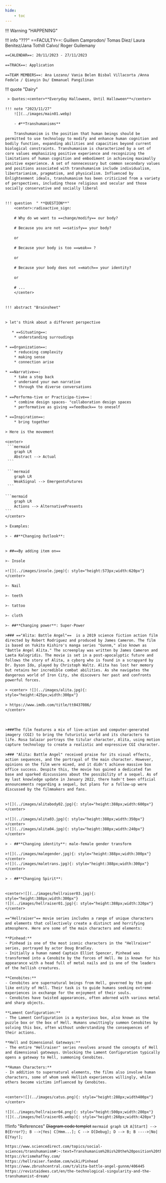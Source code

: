 ```yaml
---
hide:
    - toc
---
```



!!! Warning "HAPPENING"  
    
    




!!! info "???"
    ==FACULTY==: Guillem Camprodon/ Tomas Diez/ Laura Benitez/Jana Tothill Calvo/ Roger Guilemany
    
    ==CALENDAR==: 20/11/2023 - 27/11/2023

    ==TRACK==: Application

    ==TEAM MEMBERS==: Ana Lozano/ Vania Belen Bisbal Villacorta /Anna Fedele / Qianyin Du/ Emmanuel Pangilinan



!!! quote "Dairy"

     > Quotes:<center>**Everyday Halloween, Until Halloween**</center>

    !!! note "2023/11/27"
        ![](../images/main01.webp)

        - #**Transhumanisms**

        Transhumanism is the position that human beings should be permitted to use technology to modify and enhance human cognition and bodily function, expanding abilities and capacities beyond current biological constraints. Transhumanism is characterized by a set of core values emphasizing positive experience and recognizing the limitations of human cognition and embodiment in achieving maximally positive experience. A set of nonnecessary but common secondary values and positions associated with transhumanism include individualism, libertarianism, pragmatism, and physicalism. Influenced by Enlightenment ideals, transhumanism has been criticized from a variety of perspectives, including those religious and secular and those socially conservative and socially liberal

    
    !!! question  " **QUESTION**"
        <center>:radioactive_sign: 

        # Why do we want to ==change/modify== our body?   

        # Because you are not ==satisfy== your body? 

        or

        # Because your body is too ==weak== ?

        or

        # Because your body does not ==match== your identity?

        or

        # ...
        </center>


    !!! abstract "Brainsheet"
   

    > let's think about a different perspective 

       * ==Situating==: 
        * understanding surroudings

    * ==Organization==: 
        * reduceing complexity
        * making sense
        * connection arise

    * ==Narrative==:
        * take a step back
        * undersand your own narrative 
        * through the diverse conversations

    * ==Performa-tive or Practicipa-tive==：
        * combine design spaces- "collaboration design spaces
        * performative as giving ==feedback== to oneself

    * ==Inspiration==:
        * bring together

    > Here is the movement
    
    <center> 
     ```mermaid
        graph LR
        Abstract --> Actual
     ```

     ```mermaid
        graph LR
        WeakSignal --> EmergentsFutures
     ```

    ```mermaid
        graph LR
        Actions --> AlternativePresents
    ```
    </center>

    > Examples:

    > - ##**Changing Outlook**: 


    > ##==By adding item on==

    >- Insole

    >![](../images/insole.jpeg){: style="height:573px;width:620px"}</center>

    >- Nail

    >- teeth

    >- tattoo

    >- cloth
 
    >- ##**Changing power**: Super-Power 

    >### =="Alita: Battle Angel"==  is a 2019 science fiction action film directed by Robert Rodriguez and produced by James Cameron. The film is based on Yukito Kishiro's manga series "Gunnm," also known as "Battle Angel Alita." The screenplay was written by James Cameron and Laeta Kalogridis. The movie is set in a post-apocalyptic future and follows the story of Alita, a cyborg who is found in a scrapyard by Dr. Dyson Ido, played by Christoph Waltz. Alita has lost her memory but retains her incredible combat abilities. As she navigates the dangerous world of Iron City, she discovers her past and confronts powerful forces. 

    > <center> ![](../images/alita.jpg){: style="height:425px;width:300px"}

    > https://www.imdb.com/title/tt0437086/
    </center>

    

    >###The film features a mix of live-action and computer-generated imagery (CGI) to bring the futuristic world and its characters to life. Rosa Salazar portrays the titular character, Alita, using motion capture technology to create a realistic and expressive CGI character.

    >### "Alita: Battle Angel" received praise for its visual effects, action sequences, and the portrayal of the main character. However, opinions on the film were mixed, and it didn't achieve massive box office success. Despite this, the movie has gained a dedicated fan base and sparked discussions about the possibility of a sequel. As of my last knowledge update in January 2022, there hadn't been official announcements regarding a sequel, but plans for a follow-up were discussed by the filmmakers and fans.
    

    >![](../images/alitabody02.jpg){: style="height:388px;width:600px"}</center> 

    >![](../images/alita03.jpg){: style="height:388px;width:350px"}</center> 
    >![](../images/alita04.jpg){: style="height:388px;width:240px"}</center> 

    > - ##**Changing identity**: male-female gender transform

    >![](../images/malegender.jpg){: style="height:388px;width:300px"}</center>
    >![](../images/maletrans.jpg){: style="height:388px;width:300px"}</center>

    > - ##**Changing Spirit**: 


    <center>![](../images/hellraiser03.jpg){: style="height:388px;width:300px"}
    ![](../images/hellraiser01.jpg){: style="height:388px;width:320px"}</center> 
    
    =="Hellraiser"== movie series includes a range of unique characters and elements that collectively create a distinct and horrifying atmosphere. Here are some of the main characters and elements:

    **Pinhead:**
    - Pinhead is one of the most iconic characters in the "Hellraiser" series, portrayed by actor Doug Bradley.
    - Initially a human named Captain Elliot Spencer, Pinhead was transformed into a Cenobite by the forces of Hell. He is known for his appearance with a head full of metal nails and is one of the leaders of the hellish creatures.

    **Cenobites:**
    - Cenobites are supernatural beings from Hell, governed by the god-like entity of Hell. Their task is to guide humans seeking extreme experiences in exchange for the enjoyment of their souls.
    - Cenobites have twisted appearances, often adorned with various metal and sharp objects.
        
    **Lament Configuration:**
    - The Lament Configuration is a mysterious box, also known as the puzzle box or the box of Hell. Humans unwittingly summon Cenobites by solving this box, often without understanding the consequences of their actions.

    **Hell and Dimensional Gateways:**
    - The entire "Hellraiser" series revolves around the concepts of Hell and dimensional gateways. Unlocking the Lament Configuration typically opens a gateway to Hell, summoning Cenobites.

    **Human Characters:**
    - In addition to supernatural elements, the films also involve human characters, some of whom seek Hellish experiences willingly, while others become victims influenced by Cenobites.


    <center>![](../images/catus.png){: style="height:288px;width400px"}</center> 

    ![](../images/hellraiser04.png){: style="height:500px;width:280px"} 
    ![](../images/hellraiser05.webp){: style="height:260px;width:420px"}


!!!info "References"
    ~~Diagram code templet~~
    ``` mermaid
        graph LR
        A[Start] --> B{Error?};
        B -->|Yes| C[Hmm...];
        C --> D[Debug];
        D --> B;
        B ---->|No| E[Yay!];
    ```

    https://www.sciencedirect.com/topics/social-sciences/transhumanism#:~:text=Transhumanism%20is%20the%20position%20that,capacities%20beyond%20current%20biological%20constraints.
    https://krismehaffey.com/
    https://hellraiser.fandom.com/wiki/Pinhead
    https://www.zbrushcentral.com/t/alita-battle-angel-gunnm/406445
    https://revistaidees.cat/en/the-technological-singularity-and-the-transhumanist-dream/